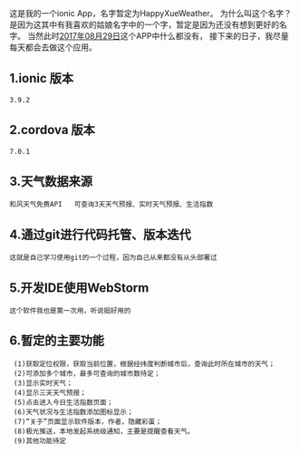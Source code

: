 这是我的一个ionic App，名字暂定为HappyXueWeather。
为什么叫这个名字？是因为这其中有我喜欢的姑娘名字中的一个字，暂定是因为还没有想到更好的名字。
当然此时[2017年08月29日](www.baidu.com)这个APP中什么都没有，
接下来的日子，我尽量每天都会去做这个应用。

## 1.ionic 版本
    3.9.2
## 2.cordova 版本
    7.0.1
## 3.天气数据来源
    和风天气免费API   可查询3天天气预报、实时天气预报、生活指数
## 4.通过git进行代码托管、版本迭代
    这就是自己学习使用git的一个过程，因为自己从来都没有从头部署过
## 5.开发IDE使用WebStorm
    这个软件我也是第一次用，听说挺好用的
## 6.暂定的主要功能
     (1)获取定位权限，获取当前位置，根据经纬度判断城市后，查询此时所在城市的天气；
     (2)可添加多个城市，最多可查询的城市数待定；
     (3)显示实时天气；
     (4)显示三天天气预报；
     (5)点击进入今日生活指数页面；
     (6)天气状况与生活指数添加图标显示；
     (7)“关于”页面显示软件版本，作者，隐藏彩蛋；
     (8)极光推送，本地发起系统级通知，主要是提醒查看天气。
     (9)其他功能待定


